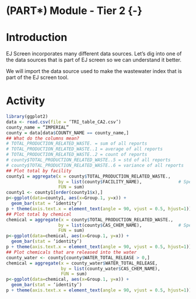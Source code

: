 # (PART\*) Module - Tier 2 {-}

# Introduction

EJ Screen incorporates many different data sources. Let’s dig into one of the data sources that is part of EJ screen so we can understand it better.

We will import the data source used to make the  wastewater index that is part of the EJ screen tool.

# Activity


```r
library(ggplot2)
data <- read.csv(file = ‘TRI_table_CA2.csv’)
county_name = “IMPERIAL”
county = data[data$COUNTY_NAME == county_name,]
## What do the columns mean?
# TOTAL_PRODUCTION_RELATED_WASTE. = sum of all reports
# TOTAL_PRODUCTION_RELATED_WASTE..1 = average of all reports
# TOTAL_PRODUCTION_RELATED_WASTE..2 = count of reports
# county$TOTAL_PRODUCTION_RELATED_WASTE..5 = std of all reports
# county$TOTAL_PRODUCTION_RELATED_WASTE..6 = variance of all reports
## Plot total by facility
county1 = aggregate(x = county$TOTAL_PRODUCTION_RELATED_WASTE.,                # Specify data column
                    by = list(county$FACILITY_NAME),              # Specify group indicator
                    FUN = sum)
county1 <- county1[order(county1$x),]
p<-ggplot(data=county1, aes(x=Group.1, y=x)) +
  geom_bar(stat = ‘identity’)
p + theme(axis.text.x = element_text(angle = 90, vjust = 0.5, hjust=1))
## Plot total by chemical
chemical = aggregate(x = county$TOTAL_PRODUCTION_RELATED_WASTE.,                # Specify data column
                    by = list(county$CAS_CHEM_NAME),              # Specify group indicator
                    FUN = sum)
p<-ggplot(data=chemical, aes(x=Group.1, y=x)) +
  geom_bar(stat = ‘identity’)
p + theme(axis.text.x = element_text(angle = 90, vjust = 0.5, hjust=1))
## Plot chemicals that are released into the water
county_water <- county[county$WATER_TOTAL_RELEASE > 0,]
chemical = aggregate(x = county_water$WATER_TOTAL_RELEASE,                # Specify data column
                     by = list(county_water$CAS_CHEM_NAME),              # Specify group indicator
                     FUN = sum)
p<-ggplot(data=chemical, aes(x=Group.1, y=x)) +
  geom_bar(stat = ‘identity’)
p + theme(axis.text.x = element_text(angle = 90, vjust = 0.5, hjust=1))
```

